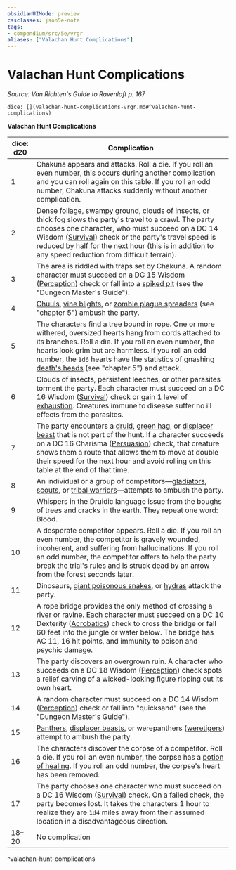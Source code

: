 ```yaml
---
obsidianUIMode: preview
cssclasses: json5e-note
tags:
- compendium/src/5e/vrgr
aliases: ["Valachan Hunt Complications"]
---
```

# Valachan Hunt Complications
*Source: Van Richten's Guide to Ravenloft p. 167* 

`dice: [](valachan-hunt-complications-vrgr.md#^valachan-hunt-complications)`

**Valachan Hunt Complications**

| dice: d20 | Complication |
|-----------|--------------|
| 1 | Chakuna appears and attacks. Roll a die. If you roll an even number, this occurs during another complication and you can roll again on this table. If you roll an odd number, Chakuna attacks suddenly without another complication. |
| 2 | Dense foliage, swampy ground, clouds of insects, or thick fog slows the party's travel to a crawl. The party chooses one character, who must succeed on a DC 14 Wisdom ([Survival](z_compendium/rules/skills.md#Survival)) check or the party's travel speed is reduced by half for the next hour (this is in addition to any speed reduction from difficult terrain). |
| 3 | The area is riddled with traps set by Chakuna. A random character must succeed on a DC 15 Wisdom ([Perception](z_compendium/rules/skills.md#Perception)) check or fall into a [spiked pit](z_compendium/traps-hazards/pits.md) (see the "Dungeon Master's Guide"). |
| 4 | [Chuuls](z_compendium/bestiary/aberration/chuul.md), [vine blights](z_compendium/bestiary/plant/vine-blight.md), or [zombie plague spreaders](z_compendium/bestiary/undead/zombie-plague-spreader-vrgr.md) (see "chapter 5") ambush the party. |
| 5 | The characters find a tree bound in rope. One or more withered, oversized hearts hang from cords attached to its branches. Roll a die. If you roll an even number, the hearts look grim but are harmless. If you roll an odd number, the `1d6` hearts have the statistics of gnashing [death's heads](z_compendium/bestiary/undead/deaths-head-vrgr.md) (see "chapter 5") and attack. |
| 6 | Clouds of insects, persistent leeches, or other parasites torment the party. Each character must succeed on a DC 16 Wisdom ([Survival](z_compendium/rules/skills.md#Survival)) check or gain 1 level of [exhaustion](z_compendium/rules/conditions.md#exhaustion). Creatures immune to disease suffer no ill effects from the parasites. |
| 7 | The party encounters a [druid](z_compendium/bestiary/humanoid/druid.md), [green hag](z_compendium/bestiary/fey/green-hag.md), or [displacer beast](z_compendium/bestiary/monstrosity/displacer-beast.md) that is not part of the hunt. If a character succeeds on a DC 16 Charisma ([Persuasion](z_compendium/rules/skills.md#Persuasion)) check, that creature shows them a route that allows them to move at double their speed for the next hour and avoid rolling on this table at the end of that time. |
| 8 | An individual or a group of competitors—[gladiators](z_compendium/bestiary/humanoid/gladiator.md), [scouts](z_compendium/bestiary/humanoid/scout.md), or [tribal warriors](z_compendium/bestiary/humanoid/tribal-warrior.md)—attempts to ambush the party. |
| 9 | Whispers in the Druidic language issue from the boughs of trees and cracks in the earth. They repeat one word: Blood. |
| 10 | A desperate competitor appears. Roll a die. If you roll an even number, the competitor is gravely wounded, incoherent, and suffering from hallucinations. If you roll an odd number, the competitor offers to help the party break the trial's rules and is struck dead by an arrow from the forest seconds later. |
| 11 | Dinosaurs, [giant poisonous snakes](z_compendium/bestiary/beast/giant-poisonous-snake.md), or [hydras](z_compendium/bestiary/monstrosity/hydra.md) attack the party. |
| 12 | A rope bridge provides the only method of crossing a river or ravine. Each character must succeed on a DC 10 Dexterity ([Acrobatics](z_compendium/rules/skills.md#Acrobatics)) check to cross the bridge or fall 60 feet into the jungle or water below. The bridge has AC 11, 16 hit points, and immunity to poison and psychic damage. |
| 13 | The party discovers an overgrown ruin. A character who succeeds on a DC 18 Wisdom ([Perception](z_compendium/rules/skills.md#Perception)) check spots a relief carving of a wicked-looking figure ripping out its own heart. |
| 14 | A random character must succeed on a DC 14 Wisdom ([Perception](z_compendium/rules/skills.md#Perception)) check or fall into "quicksand" (see the "Dungeon Master's Guide"). |
| 15 | [Panthers](z_compendium/bestiary/beast/panther.md), [displacer beasts](z_compendium/bestiary/monstrosity/displacer-beast.md), or werepanthers ([weretigers](z_compendium/bestiary/humanoid/weretiger.md)) attempt to ambush the party. |
| 16 | The characters discover the corpse of a competitor. Roll a die. If you roll an even number, the corpse has a [potion of healing](z_compendium/items/potion-of-healing.md). If you roll an odd number, the corpse's heart has been removed. |
| 17 | The party chooses one character who must succeed on a DC 16 Wisdom ([Survival](z_compendium/rules/skills.md#Survival)) check. On a failed check, the party becomes lost. It takes the characters 1 hour to realize they are `1d4` miles away from their assumed location in a disadvantageous direction. |
| 18–20 | No complication |
^valachan-hunt-complications